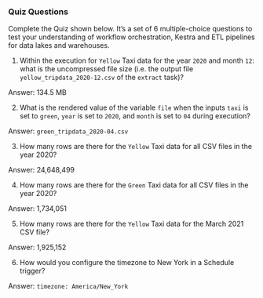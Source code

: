 ### Quiz Questions

Complete the Quiz shown below. It’s a set of 6 multiple-choice questions to test your understanding of workflow orchestration, Kestra and ETL pipelines for data lakes and warehouses.

1) Within the execution for `Yellow` Taxi data for the year `2020` and month `12`: what is the uncompressed file size (i.e. the output file `yellow_tripdata_2020-12.csv` of the `extract` task)?

Answer: 134.5 MB

2) What is the rendered value of the variable `file` when the inputs `taxi` is set to `green`, `year` is set to `2020`, and `month` is set to `04` during execution?

<!--
    file: "{{inputs.taxi}}_tripdata_{{trigger.date | date('yyyy-MM')}}.csv" 
    = "green_tripdata_2020-04.csv"
-->
Answer: `green_tripdata_2020-04.csv`

3) How many rows are there for the `Yellow` Taxi data for all CSV files in the year 2020?

<!--
    Query sum and totals per filename to check if complete

    SELECT filename, COUNT(*) AS count_rows
    FROM `zoomcamp.yellow_tripdata` 
    WHERE filename LIKE 'yellow_tripdata_2020-%'
    GROUP BY ROLLUP(filename)
    ORDER BY filename;
-->
Answer: 24,648,499

4) How many rows are there for the `Green` Taxi data for all CSV files in the year 2020?

<!--
    Query sum and totals per filename to check if complete

    SELECT filename, COUNT(*) AS count_rows
    FROM `zoomcamp.green_tripdata` 
    WHERE filename LIKE 'green_tripdata_2020-%'
    GROUP BY ROLLUP(filename)
    ORDER BY filename;
-->
Answer: 1,734,051

5) How many rows are there for the `Yellow` Taxi data for the March 2021 CSV file?

<!--
    SELECT COUNT(*) AS count_rows
    FROM `glass-effect-449806-u8.zoomcamp.yellow_tripdata` 
    WHERE filename LIKE 'yellow_tripdata_2021-03.csv';
-->
Answer: 1,925,152

6) How would you configure the timezone to New York in a Schedule trigger?

<!-- See docs: https://kestra.io/docs/workflow-components/triggers/schedule-trigger -->
Answer: `timezone: America/New_York`
